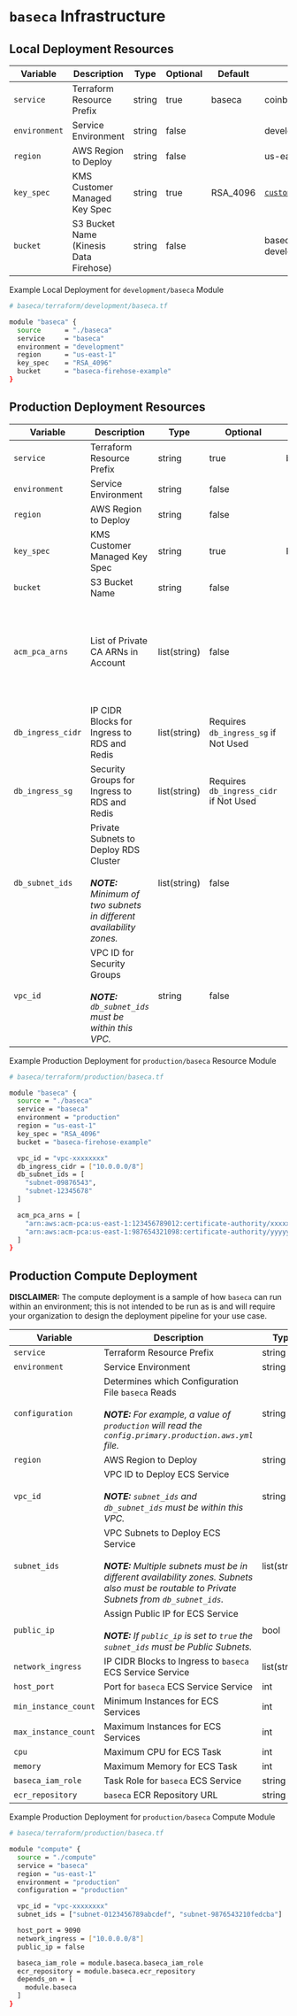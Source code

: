 # `baseca` Infrastructure

## Local Deployment Resources

| Variable      | Description                            | Type   | Optional | Default  | Example                                                                                                                                    |
| ------------- | -------------------------------------- | ------ | -------- | -------- | ------------------------------------------------------------------------------------------------------------------------------------------ |
| `service`     | Terraform Resource Prefix              | string | true     | baseca   | coinbase                                                                                                                                   |
| `environment` | Service Environment                    | string | false    |          | development                                                                                                                                |
| `region`      | AWS Region to Deploy                   | string | false    |          | us-east-1                                                                                                                                  |
| `key_spec`    | KMS Customer Managed Key Spec          | string | true     | RSA_4096 | [`customer_master_key_spec`](https://registry.terraform.io/providers/hashicorp/aws/latest/docs/resources/kms_key#customer_master_key_spec) |
| `bucket`      | S3 Bucket Name (Kinesis Data Firehose) | string | false    |          | baseca-firehose-development                                                                                                                |

Example Local Deployment for `development/baseca` Module

```sh
# baseca/terraform/development/baseca.tf

module "baseca" {
  source      = "./baseca"
  service     = "baseca"
  environment = "development"
  region      = "us-east-1"
  key_spec    = "RSA_4096"
  bucket      = "baseca-firehose-example"
}
```

## Production Deployment Resources

| Variable          | Description                                                                                                      | Type         | Optional                               | Default  | Example                                                                                                                                                                                                                           |
| ----------------- | ---------------------------------------------------------------------------------------------------------------- | ------------ | -------------------------------------- | -------- | --------------------------------------------------------------------------------------------------------------------------------------------------------------------------------------------------------------------------------- |
| `service`         | Terraform Resource Prefix                                                                                        | string       | true                                   | baseca   | coinbase                                                                                                                                                                                                                          |
| `environment`     | Service Environment                                                                                              | string       | false                                  |          | production                                                                                                                                                                                                                        |
| `region`          | AWS Region to Deploy                                                                                             | string       | false                                  |          | us-east-1                                                                                                                                                                                                                         |
| `key_spec`        | KMS Customer Managed Key Spec                                                                                    | string       | true                                   | RSA_4096 | [`customer_master_key_spec`](https://registry.terraform.io/providers/hashicorp/aws/latest/docs/resources/kms_key#customer_master_key_spec)                                                                                        |
| `bucket`          | S3 Bucket Name                                                                                                   | string       | false                                  |          | baseca-firehose-production                                                                                                                                                                                                        |
| `acm_pca_arns`    | List of Private CA ARNs in Account                                                                               | list(string) | false                                  |          | ["arn:aws:acm-pca:us-east-1:123456789012:certificate-authority/xxxxxxxx-xxxx-xxxx-xxxx-xxxxxxxxxxxx"]<br><br>_**NOTE:** These are upstream Intermediate CA(s) from AWS Private CA `baseca` will be issuing Subordinate CAs from._ |
| `db_ingress_cidr` | IP CIDR Blocks for Ingress to RDS and Redis                                                                      | list(string) | Requires `db_ingress_sg` if Not Used   |          | ["10.0.0.1/24", "10.0.0.2/24"]                                                                                                                                                                                                    |
| `db_ingress_sg`   | Security Groups for Ingress to RDS and Redis                                                                     | list(string) | Requires `db_ingress_cidr` if Not Used |          | ["10.0.0.1/24", "10.0.0.2/24"]                                                                                                                                                                                                    |
| `db_subnet_ids`   | Private Subnets to Deploy RDS Cluster<br><br>_**NOTE:** Minimum of two subnets in different availability zones._ | list(string) | false                                  |          | ["subnet-01234567", "subnet-09876543"]                                                                                                                                                                                            |
| `vpc_id`          | VPC ID for Security Groups<br><br>_**NOTE:** `db_subnet_ids` must be within this VPC._                           | string       | false                                  |          | vpc-12345678                                                                                                                                                                                                                      |

Example Production Deployment for `production/baseca` Resource Module

```sh
# baseca/terraform/production/baseca.tf

module "baseca" {
  source = "./baseca"
  service = "baseca"
  environment = "production"
  region = "us-east-1"
  key_spec = "RSA_4096"
  bucket = "baseca-firehose-example"

  vpc_id = "vpc-xxxxxxxx"
  db_ingress_cidr = ["10.0.0.0/8"]
  db_subnet_ids = [
    "subnet-09876543",
    "subnet-12345678"
  ]

  acm_pca_arns = [
    "arn:aws:acm-pca:us-east-1:123456789012:certificate-authority/xxxxxxxx-xxxx-xxxx-xxxx-xxxxxxxxxxxx",
    "arn:aws:acm-pca:us-east-1:987654321098:certificate-authority/yyyyyyyy-yyyy-yyyy-yyyy-yyyyyyyyyyyy"
  ]
}
```

## Production Compute Deployment

**DISCLAIMER:** The compute deployment is a sample of how `baseca` can run within an environment; this is not intended to be run as is and will require your organization to design the deployment pipeline for your use case.

| Variable             | Description                                                                                                                                                                           | Type         | Optional | Default | Example                                                                                          |
| -------------------- | ------------------------------------------------------------------------------------------------------------------------------------------------------------------------------------- | ------------ | -------- | ------- | ------------------------------------------------------------------------------------------------ |
| `service`            | Terraform Resource Prefix                                                                                                                                                             | string       | true     | baseca  | coinbase                                                                                         |
| `environment`        | Service Environment                                                                                                                                                                   | string       | false    |         | production                                                                                       |
| `configuration`      | Determines which Configuration File `baseca` Reads<br><br>_**NOTE:** For example, a value of `production` will read the `config.primary.production.aws.yml` file._                    | string       | false    |         | production                                                                                       |
| `region`             | AWS Region to Deploy                                                                                                                                                                  | string       | false    |         | us-east-1                                                                                        |
| `vpc_id`             | VPC ID to Deploy ECS Service<br><br>_**NOTE:** `subnet_ids` and `db_subnet_ids` must be within this VPC._                                                                             | string       | false    |         | vpc-12345678                                                                                     |
| `subnet_ids`         | VPC Subnets to Deploy ECS Service<br><br>_**NOTE:** Multiple subnets must be in different availability zones. Subnets also must be routable to Private Subnets from `db_subnet_ids`._ | list(string) | false    |         | ["subnet-0123456789abcdef", "subnet-9876543210fedcba"]                                           |
| `public_ip`          | Assign Public IP for ECS Service<br><br>_**NOTE:** If `public_ip` is set to `true` the `subnet_ids` must be Public Subnets._                                                          | bool         | true     | false   | false                                                                                            |
| `network_ingress`    | IP CIDR Blocks to Ingress to `baseca` ECS Service Service                                                                                                                             | list(string) | false    |         | ["10.0.0.1/24", "10.0.0.0.24"]                                                                   |
| `host_port`          | Port for `baseca` ECS Service Service                                                                                                                                                 | int          | true     | 9090    | 9090                                                                                             |
| `min_instance_count` | Minimum Instances for ECS Services                                                                                                                                                    | int          | true     | 1       | 2                                                                                                |
| `max_instance_count` | Maximum Instances for ECS Services                                                                                                                                                    | int          | true     | 2       | 4                                                                                                |
| `cpu`                | Maximum CPU for ECS Task                                                                                                                                                              | int          | true     | 2048    | [cpu](https://docs.aws.amazon.com/AmazonECS/latest/developerguide/task-cpu-memory-error.html)    |
| `memory`             | Maximum Memory for ECS Task                                                                                                                                                           | int          | true     | 4096    | [memory](https://docs.aws.amazon.com/AmazonECS/latest/developerguide/task-cpu-memory-error.html) |
| `baseca_iam_role`    | Task Role for `baseca` ECS Service                                                                                                                                                    | string       | false    |         | `module.baseca.baseca_iam_role`                                                                  |
| `ecr_repository`     | `baseca` ECR Repository URL                                                                                                                                                           | string       | false    |         | `module.baseca.ecr_repository`                                                                   |

Example Production Deployment for `production/baseca` Compute Module

```sh
# baseca/terraform/production/baseca.tf

module "compute" {
  source = "./compute"
  service = "baseca"
  region = "us-east-1"
  environment = "production"
  configuration = "production"

  vpc_id = "vpc-xxxxxxxx"
  subnet_ids = ["subnet-0123456789abcdef", "subnet-9876543210fedcba"]

  host_port = 9090
  network_ingress = ["10.0.0.0/8"]
  public_ip = false

  baseca_iam_role = module.baseca.baseca_iam_role
  ecr_repository = module.baseca.ecr_repository
  depends_on = [
    module.baseca
  ]
}
```
